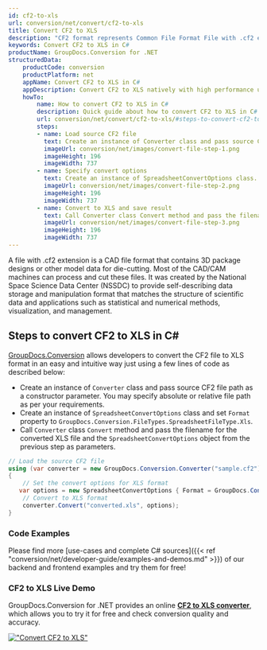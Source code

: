 ```yaml
---
id: cf2-to-xls
url: conversion/net/convert/cf2-to-xls
title: Convert CF2 to XLS
description: "CF2 format represents Common File Format File with .cf2 extension. Learn how to convert CF2 to XLS file programmatically in C# language using GroupDocs.Conversion for .NET library."
keywords: Convert CF2 to XLS in C#
productName: GroupDocs.Conversion for .NET
structuredData:
    productCode: conversion
    productPlatform: net
    appName: Convert CF2 to XLS in C#
    appDescription: Convert CF2 to XLS natively with high performance using C# language and server side GroupDocs.Conversion for .NET APIs, without the use of any software like Microsoft or Open Office.
    howTo:
        name: How to convert CF2 to XLS in C# 
        description: Quick guide about how to convert CF2 to XLS in C# with high performance and accuracy.
        url: conversion/net/convert/cf2-to-xls/#steps-to-convert-cf2-to-xls-in-c
        steps:
        - name: Load source CF2 file 
          text: Create an instance of Converter class and pass source CF2 file path as a constructor parameter. You may specify absolute or relative file path as per your requirements. 
          imageUrl: conversion/net/images/convert-file-step-1.png
          imageHeight: 196
          imageWidth: 737
        - name: Specify convert options 
          text: Create an instance of SpreadsheetConvertOptions class.
          imageUrl: conversion/net/images/convert-file-step-2.png
          imageHeight: 196
          imageWidth: 737
        - name: Convert to XLS and save result 
          text: Call Converter class Convert method and pass the filename for the converted HTML file and the SpreadsheetConvertOptions object from the previous step as parameters.
          imageUrl: conversion/net/images/convert-file-step-3.png
          imageHeight: 196
          imageWidth: 737
---
```


A file with .cf2 extension is a CAD file format that contains 3D package designs or other model data for die-cutting. Most of the CAD/CAM machines can process and cut these files. It was created by the National Space Science Data Center (NSSDC) to provide self-describing data storage and manipulation format that matches the structure of scientific data and applications such as statistical and numerical methods, visualization, and management. 

## Steps to convert CF2 to XLS in C#

[GroupDocs.Conversion](https://products.groupdocs.com/conversion/net) allows developers to convert the CF2 file to XLS format in an easy and intuitive way just using a few lines of code as described below:

* Create an instance of `Converter` class and pass source CF2 file path as a constructor parameter. You may specify absolute or relative file path as per your requirements. 
* Create an instance of `SpreadsheetConvertOptions` class and set `Format` property to `GroupDocs.Conversion.FileTypes.SpreadsheetFileType.Xls`.
* Call `Converter` class `Convert` method and pass the filename for the converted XLS file and the `SpreadsheetConvertOptions` object from the previous step as parameters.

```csharp
// Load the source CF2 file
using (var converter = new GroupDocs.Conversion.Converter("sample.cf2"))
{
    // Set the convert options for XLS format
   var options = new SpreadsheetConvertOptions { Format = GroupDocs.Conversion.FileTypes.SpreadsheetFileType.Xls };
    // Convert to XLS format
    converter.Convert("converted.xls", options);
}
```

### Code Examples

Please find more [use-cases and complete C# sources]({{< ref "conversion/net/developer-guide/examples-and-demos.md" >}}) of our backend and frontend examples and try them for free!

### CF2 to XLS Live Demo

GroupDocs.Conversion for .NET provides an online [**CF2 to XLS converter**](https://products.groupdocs.app/conversion/cf2-to-xls), which allows you to try it for free and check conversion quality and accuracy.

[!["Convert CF2 to XLS"](conversion/net/images/convert-to-xls/convert-cf2-to-xls.png)](https://products.groupdocs.app/conversion/cf2-to-xls)